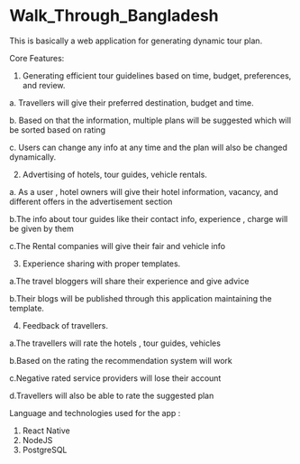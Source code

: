 # Walk_Through_Bangladesh
This is basically a web application for generating dynamic tour plan. 

Core Features:

1. Generating efficient tour guidelines based on time, budget, preferences, and review.

  a. Travellers will give their preferred destination, budget and time.
  
  b. Based on that the information, multiple plans will be suggested which will be sorted based on rating
  
  c. Users can change any info at any time and the plan will also be changed dynamically. 
  
2. Advertising of hotels, tour guides, vehicle rentals.

  a. As a user , hotel owners will give their hotel information, vacancy, and different offers in the advertisement section
  
  b.The info about tour guides like their contact info, experience , charge will be given by them
  
  c.The Rental companies will give their fair and vehicle info
  
3. Experience sharing with proper templates.
 
  a.The travel bloggers will share their experience and give advice
  
  b.Their blogs will be published through this application maintaining the template.
  
4. Feedback of travellers.

  a.The travellers will rate the hotels , tour guides, vehicles 
  
  b.Based on the rating the recommendation system will work
  
  c.Negative rated service providers will lose their account
  
  d.Travellers will also be able to rate the suggested plan  

Language and technologies used for the app :

1. React Native
2. NodeJS
3. PostgreSQL
